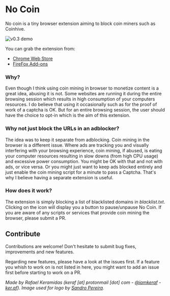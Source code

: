 # No Coin
No coin is a tiny browser extension aiming to block coin miners such as Coinhive.

![v0.3 demo](https://ker.af/content/images/2017/09/nocoin-v0.3.gif)

You can grab the extension from: 
* [Chrome Web Store](https://chrome.google.com/webstore/detail/no-coin/gojamcfopckidlocpkbelmpjcgmbgjcl)
* [FireFox Add-ons](https://addons.mozilla.org/en-US/firefox/addon/no-coin/)

### Why?
Even though I think using coin mining in browser to monetize content is a great idea, abusing it is not. Some websites are running it during the entire browsing session which results in high consumption of your computers resources. I do believe that using it occasionally such as for the proof of work of a captcha is OK. But for an entire browsing session, the user should have the choice to opt-in which is the aim of this extension.

### Why not just block the URLs in an adblocker?
The idea was to keep it separate from adblocking. Coin mining in the browser is a different issue. Where ads are tracking you and visually interfering with your browsing experience, coin mining, if abused, is eating your computer resources resulting in slow downs (from high CPU usage) and excessive power consumption. You might be OK with that and not with ads, or vice versa. Or you might just want to keep ads blocked entirely and just enable the coin mining script for a minute to pass a Captcha. That's why I believe having a separate extension is useful.

### How does it work?
The extension is simply blocking a list of blacklisted domains in *blacklist.txt*. Clicking on the icon will display you a button to pause/unpause No Coin. If you are aware of any scripts or services that provide coin mining the browser, please submit a PR.

## Contribute
Contributions are welcome! Don't hesitate to submit bug fixes, improvements and new features. 

Regarding new features, please have a look at the issues first. If a feature you whish to work on is not listed in here, you might want to add an issue first before starting to work on a PR.


*Made by Rafael Keramidas (keraf [at] protonmail [dot] com - [@iamkeraf](https://www.twitter.com/iamkeraf) - [ker.af](https://ker.af/)). Image used for logo by [Sandro Pereira](https://www.iconfinder.com/icons/33757/coin_question_icon).*
